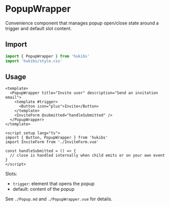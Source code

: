 # PopupWrapper

Convenience component that manages popup open/close state around a trigger and default slot content.

## Import

```ts
import { PopupWrapper } from 'hukibs'
import 'hukibs/style.css'
```

## Usage

```vue
<template>
  <PopupWrapper title="Invite user" description="Send an invitation email">
    <template #trigger>
      <Button icon="plus">Invite</Button>
    </template>
    <InviteForm @submitted="handleSubmitted" />
  </PopupWrapper>
</template>

<script setup lang="ts">
import { Button, PopupWrapper } from 'hukibs'
import InviteForm from './InviteForm.vue'

const handleSubmitted = () => {
  // close is handled internally when child emits or on your own event
}
</script>
```

Slots:
- `trigger`: element that opens the popup
- default: content of the popup

See `./Popup.md` and `./PopupWrapper.vue` for details.
